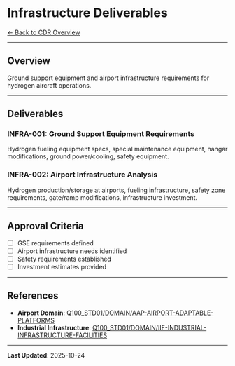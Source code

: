 # Infrastructure Deliverables

[← Back to CDR Overview](../README.md)

---

## Overview

Ground support equipment and airport infrastructure requirements for hydrogen aircraft operations.

---

## Deliverables

### INFRA-001: Ground Support Equipment Requirements
Hydrogen fueling equipment specs, special maintenance equipment, hangar modifications, ground power/cooling, safety equipment.

### INFRA-002: Airport Infrastructure Analysis
Hydrogen production/storage at airports, fueling infrastructure, safety zone requirements, gate/ramp modifications, infrastructure investment.

---

## Approval Criteria

- [ ] GSE requirements defined
- [ ] Airport infrastructure needs identified
- [ ] Safety requirements established
- [ ] Investment estimates provided

---

## References

- **Airport Domain**: [Q100_STD01/DOMAIN/AAP-AIRPORT-ADAPTABLE-PLATFORMS](../../../../FAMILY/Q100_STD01/DOMAIN/AAP-AIRPORT-ADAPTABLE-PLATFORMS/)
- **Industrial Infrastructure**: [Q100_STD01/DOMAIN/IIF-INDUSTRIAL-INFRASTRUCTURE-FACILITIES](../../../../FAMILY/Q100_STD01/DOMAIN/IIF-INDUSTRIAL-INFRASTRUCTURE-FACILITIES/)

---

**Last Updated**: 2025-10-24
